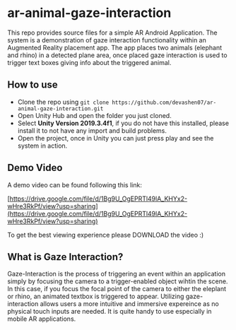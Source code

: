 # ar-animal-gaze-interaction

This repo provides source files for a simple AR Android Application. The system is a demonstration of gaze interaction functionality within an Augmented Reality placement app. The app places two animals (elephant and rhino) in a detected plane area, once placed gaze interaction is used to trigger text boxes giving info about the triggered animal. 

## How to use 

- Clone the repo using  ``` git clone https://github.com/devashen07/ar-animal-gaze-interaction.git ```
- Open Unity Hub and open the folder you just cloned. 
- Select **Unity Version 2019.3.4f1**, if you do not have this installed, please install it to not have any import and build problems. 
- Open the project, once in Unity you can just press play and see the system in action. 

## Demo Video

A demo video can be found following this link: 

[https://drive.google.com/file/d/1Bg9U_OgEPRTl49lA_KHYx2-wHre3RkPf/view?usp=sharing](https://drive.google.com/file/d/1Bg9U_OgEPRTl49lA_KHYx2-wHre3RkPf/view?usp=sharing)

To get the best viewing experience please DOWNLOAD the video :)

## What is Gaze Interaction?

Gaze-Interaction is the process of triggering an event within an application simply by focusing the camera to a trigger-enabled object wihtin the scene. In this case, if you focus the focal point of the camera to either the eleplant or rhino, an animated textbox is triggered to appear. Utilizing gaze-interaction allows users a more intuitive and immersive expereince as no physical touch inputs are needed. It is quite handy to use especially in mobile AR applications. 




